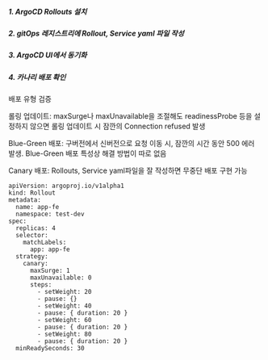 ##### 1. ArgoCD Rollouts 설치

##### 2. gitOps 레지스트리에 Rollout, Service yaml 파일 작성

##### 3. ArgoCD UI에서 동기화

##### 4. 카나리 배포 확인

배포 유형 검증

롤링 업데이트: maxSurge나 maxUnavailable을 조절해도 readinessProbe 등을 설정하지 않으면 롤링 업데이트 시 잠깐의 Connection refused 발생

Blue-Green 배포: 구버전에서 신버전으로 요청 이동 시, 잠깐의 시간 동안 500 에러 발생. Blue-Green 배포 특성상 해결 방법이 따로 없음

Canary 배포: Rollouts, Service yaml파일을 잘 작성하면 무중단 배포 구현 가능

```
apiVersion: argoproj.io/v1alpha1
kind: Rollout
metadata:
  name: app-fe
  namespace: test-dev
spec:
  replicas: 4
  selector:
    matchLabels:
      app: app-fe
  strategy:
    canary:
      maxSurge: 1
      maxUnavailable: 0
      steps:
        - setWeight: 20
        - pause: {}
        - setWeight: 40
        - pause: { duration: 20 }
        - setWeight: 60
        - pause: { duration: 20 }
        - setWeight: 80
        - pause: { duration: 20 }
  minReadySeconds: 30
```
